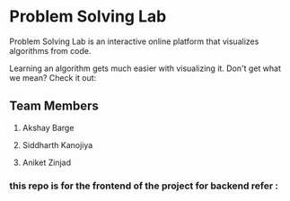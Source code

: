 # Problem Solving Lab

Problem Solving Lab is an interactive online platform that visualizes algorithms from code.

Learning an algorithm gets much easier with visualizing it. Don't get what we mean? Check it out:

## Team Members

1. Akshay Barge

2. Siddharth Kanojiya

3. Aniket Zinjad

### this repo is for the frontend of the project for backend refer :

